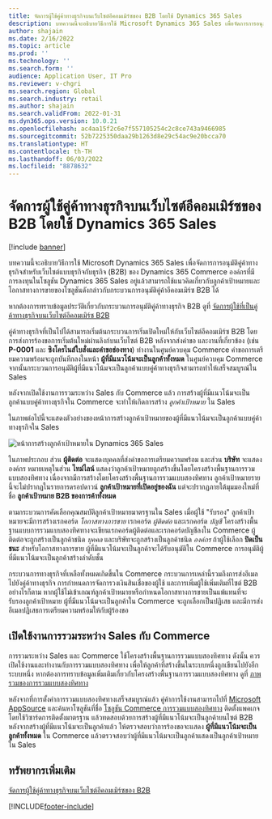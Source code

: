 ```yaml
---
title: จัดการผู้ใช้คู่ค้าทางธุรกิจบนเว็บไซต์อีคอมเมิร์ซของ B2B โดยใช้ Dynamics 365 Sales
description: บทความนี้จะอธิบายวิธีการใช้ Microsoft Dynamics 365 Sales เพื่อจัดการการอนุมัติคู่ค้าทางธุรกิจสำหรับเว็บไซต์แบบธุรกิจกับธุรกิจ (B2B) ของ Dynamics 365 Commerce
author: shajain
ms.date: 2/16/2022
ms.topic: article
ms.prod: ''
ms.technology: ''
ms.search.form: ''
audience: Application User, IT Pro
ms.reviewer: v-chgri
ms.search.region: Global
ms.search.industry: retail
ms.author: shajain
ms.search.validFrom: 2022-01-31
ms.dyn365.ops.version: 10.0.21
ms.openlocfilehash: ac4aa15f2c6e7f557105254c2c8ce743a9466985
ms.sourcegitcommit: 52b7225350daa29b1263d8e29c54ac9e20bcca70
ms.translationtype: HT
ms.contentlocale: th-TH
ms.lasthandoff: 06/03/2022
ms.locfileid: "8878632"
---
```

# <a name="manage-business-partner-users-on-b2b-e-commerce-websites-using-dynamics-365-sales"></a>จัดการผู้ใช้คู่ค้าทางธุรกิจบนเว็บไซต์อีคอมเมิร์ซของ B2B โดยใช้ Dynamics 365 Sales

[!include [banner](../../includes/banner.md)]

บทความนี้จะอธิบายวิธีการใช้ Microsoft Dynamics 365 Sales เพื่อจัดการการอนุมัติคู่ค้าทางธุรกิจสำหรับเว็บไซต์แบบธุรกิจกับธุรกิจ (B2B) ของ Dynamics 365 Commerce องค์กรที่มีการลงทุนในโซลูชัน Dynamics 365 Sales อยู่แล้วสามารถใช้แนวคิดเกี่ยวกับลูกค้าเป้าหมายและโอกาสทางการขายของโซลูชันดังกล่าวกับกระบวนการอนุมัติคู่ค้าอีคอมเมิร์ซ B2B ได้

หากต้องการทราบข้อมูลประวัติเกี่ยวกับกระบวนการอนุมัติคู่ค้าทางธุรกิจ B2B ดูที่ [จัดการผู้ใช้ที่เป็นคู่ค้าทางธุรกิจบนเว็บไซต์อีคอมเมิร์ซ B2B](manage-b2b-users.md)

คู่ค้าทางธุรกิจที่เป็นไปได้สามารถเริ่มต้นกระบวนการเริ่มเปิดใหม่ให้กับเว็บไซต์อีคอมเมิร์ซ B2B โดยการส่งการร้องขอการเริ่มต้นใหม่ผ่านลิงก์บนเว็บไซต์ B2B หลังจากส่งคำขอ และงานที่เกี่ยวข้อง (เช่น **P-0001** และ **ซิงโครไนส์ใบสั่งและคำขอช่องทาง**) ทำงานในศูนย์ควบคุม Commerce คำขอการเตรียมความพร้อมจะถูกบันทึกลงในหน้า **ผู้ที่มีแนวโน้มจะเป็นลูกค้าทั้งหมด** ในศูนย์ควบคุม Commerce จากนั้นกระบวนการอนุมัติผู้ที่มีแนวโน้มจะเป็นลูกค้าแบบคู่ค้าทางธุรกิจสามารถทำให้เสร็จสมบูรณ์ใน Sales

หลังจากเปิดใช้งานการรวมระหว่าง Sales กับ Commerce แล้ว การสร้างผู้ที่มีแนวโน้มจะเป็นลูกค้าแบบคู่ค้าทางธุรกิจใน Commerce จะทำให้เกิดการสร้าง *ลูกค้าเป้าหมาย* ใน Sales

ในภาพต่อไปนี้จะแสดงตัวอย่างของหน้าการสร้างลูกค้าเป้าหมายของผู้ที่มีแนวโน้มจะเป็นลูกค้าแบบคู่ค้าทางธุรกิจใน Sales

![หน้าการสร้างลูกค้าเป้าหมายใน Dynamics 365 Sales](../media/LeadInSales.png)

ในภาพประกอบ ส่วน **ผู้ติดต่อ** จะแสดงบุคคลที่ส่งคำขอการเตรียมความพร้อม และส่วน **บริษัท** จะแสดงองค์กร หมายเหตุในส่วน **ไทม์ไลน์** แสดงว่าลูกค้าเป้าหมายถูกสร้างขึ้นโดยโครงสร้างพื้นฐานการรวมแบบสองทิศทาง เนื่องจากมีการสร้างโดยโครงสร้างพื้นฐานการรวมแบบสองทิศทาง ลูกค้าเป้าหมายรายนี้จะไม่ปรากฏในรายการดรอปดาวน์ **ลูกค้าเป้าหมายที่เปิดอยู่ของฉัน** แต่จะปรากฏภายใต้มุมมองใหม่ที่ชื่อ **ลูกค้าเป้าหมาย B2B ของการค้าทั้งหมด**

ตามกระบวนการคัดเลือกคุณสมบัติลูกค้าเป้าหมายมาตรฐานใน Sales เมื่อผู้ใช้ "รับรอง" ลูกค้าเป้าหมายจะมีการสร้างเรกคอร์ด *โอกาสทางการขาย* เรกคอร์ด *ผู้ติดต่อ* และเรกคอร์ด *บัญชี* โครงสร้างพื้นฐานแบบการรวมแบบสองทิศทางจะเขียนเรกคอร์ดผู้ติดต่อและเรกคอร์ดบัญชีลงใน Commerce ผู้ติดต่อจะถูกสร้างเป็นลูกค้าชนิด *บุคคล* และบริษัทจะถูกสร้างเป็นลูกค้าชนิด *องค์กร* ถ้าผู้ใช้เลือก **ปิดเป็นชนะ** สำหรับโอกาสทางการขาย ผู้ที่มีแนวโน้มจะเป็นลูกค้าจะได้รับอนุมัติใน Commerce การอนุมัติผู้ที่มีแนวโน้มจะเป็นลูกค้าสร้างลำดับชั้น

กระบวนการทางธุรกิจที่เหลือทั้งหมดเกิดขึ้นใน Commerce กระบวนการเหล่านี้รวมถึงการส่งอีเมลไปยังคู่ค้าทางธุรกิจ การกำหนดการจัดการวงเงินสินเชื่อของผู้ใช้ และการเพิ่มผู้ใช้เพิ่มเติมที่ไซต์ B2B อย่างไรก็ตาม หากผู้ใช้ไม่เข้าเกณฑ์ลูกค้าเป้าหมายหรือกำหนดโอกาสทางการขายเป็นแพ้แทนที่จะรับรองลูกค้าเป้าหมาย ผู้ที่มีแนวโน้มจะเป็นลูกค้าใน Commerce จะถูกเลือกเป็นปฏิเสธ และมีการส่งอีเมลปฏิเสธการเตรียมความพร้อมให้กับผู้ร้องขอ

## <a name="enable-integration-between-sales-and-commerce"></a>เปิดใช้งานการรวมระหว่าง Sales กับ Commerce

การรวมระหว่าง Sales และ Commerce ใช้โครงสร้างพื้นฐานการรวมแบบสองทิศทาง ดังนั้น ควรเปิดใช้งานและทำงานกับการรวมแบบสองทิศทาง เพื่อให้ลูกค้าที่สร้างขึ้นในระบบหนึ่งถูกเขียนไปยังอีกระบบหนึ่ง หากต้องการทราบข้อมูลเพิ่มเติมเกี่ยวกับโครงสร้างพื้นฐานการรวมแบบสองทิศทาง ดูที่ [ภาพรวมของการรวมแบบสองทิศทาง](/dynamics365/fin-ops-core/dev-itpro/data-entities/dual-write/dual-write-overview)

หลังจากที่การตั้งค่าการรวมแบบสองทิศทางเสร็จสมบูรณ์แล้ว คู่ค้าการใช้งานสามารถไปที่ [Microsoft AppSource](https://appsource.microsoft.com/) และค้นหาโซลูชันที่ชื่อ [โซลูชัน Commerce การรวมแบบสองทิศทาง](https://partner.microsoft.com/dashboard/commercial-marketplace/offers/7ca1d8c9-dc79-4cb7-a82e-8dc96a25acca/overview) ติดตั้งแพคเกจโดยใช้วิซาร์ดการติดตั้งมาตรฐาน แล้วทดสอบด้วยการสร้างผู้ที่มีแนวโน้มจะเป็นลูกค้าบนไซต์ B2B หลังจากสร้างผู้ที่มีแนวโน้มจะเป็นลูกค้าแล้ว ให้ตรวจสอบว่าการร้องขอจะแสดง **ผู้ที่มีแนวโน้มจะเป็นลูกค้าทั้งหมด** ใน Commerce แล้วตรวจสอบว่าผู้ที่มีแนวโน้มจะเป็นลูกค้าแสดงเป็นลูกค้าเป้าหมายใน Sales

## <a name="additional-resources"></a>ทรัพยากรเพิ่มเติม

[จัดการผู้ใช้คู่ค้าทางธุรกิจบนเว็บไซต์อีคอมเมิร์ซของ B2B](manage-b2b-users.md)

[!INCLUDE[footer-include](../../includes/footer-banner.md)]
